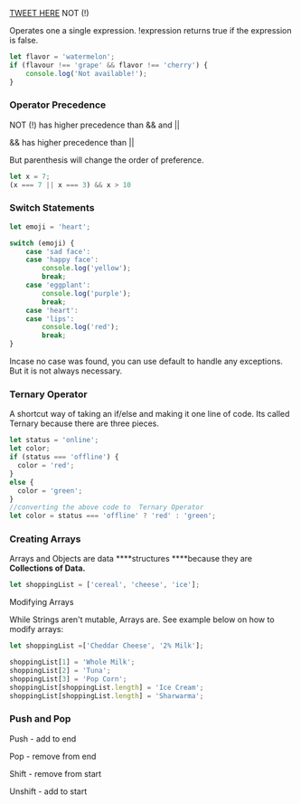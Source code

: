 [TWEET HERE](https://twitter.com/umuks_/status/1360108062812614656?s=20)
NOT (!)

Operates one a single expression. !expression returns true if the expression is false. 

```jsx
let flavor = 'watermelon';
if (flavour !== 'grape' && flavor !== 'cherry') {
	console.log('Not available!');
}
```

### Operator Precedence

NOT (!) has higher precedence than && and ||

&& has higher precedence than ||

But parenthesis will change the order of preference. 

```jsx
let x = 7;
(x === 7 || x === 3) && x > 10
```

### Switch Statements

```jsx
let emoji = 'heart';

switch (emoji) {
	case 'sad face':
	case 'happy face':
		console.log('yellow');
		break;
	case 'eggplant':
		console.log('purple');
		break;
	case 'heart':
	case 'lips':
		console.log('red');
		break;
}
```

Incase no case was found, you can use default to handle any exceptions. But it is not always necessary. 

### Ternary Operator

A shortcut way of taking an if/else and making it one line of code. Its called Ternary because there are three pieces. 

```jsx
let status = 'online';
let color;
if (status === 'offline') {
  color = 'red';
}
else {
  color = 'green';
}
//converting the above code to  Ternary Operator
let color = status === 'offline' ? 'red' : 'green';
```

### Creating Arrays

Arrays and Objects are data ****structures ****because they are **Collections of Data.** 

```jsx
let shoppingList = ['cereal', 'cheese', 'ice'];
```

Modifying Arrays

While Strings aren't mutable, Arrays are. See example below on how to modify arrays:

```jsx
let shoppingList =['Cheddar Cheese', '2% Milk'];

shoppingList[1] = 'Whole Milk';
shoppingList[2] = 'Tuna';
shoppingList[3] = 'Pop Corn';
shoppingList[shoppingList.length] = 'Ice Cream';
shoppingList[shoppingList.length] = 'Sharwarma';
```

### Push and Pop

Push - add to end

Pop - remove from end

Shift - remove from start

Unshift - add to start
